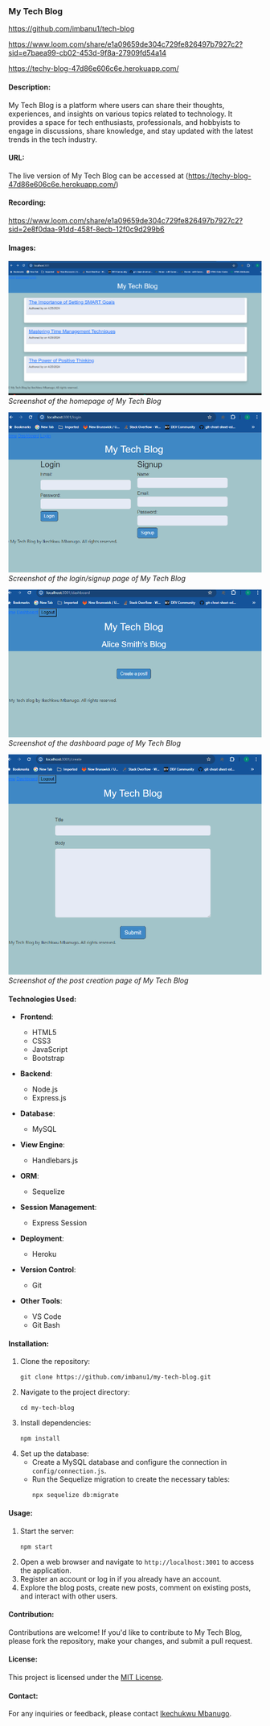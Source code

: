 
### My Tech Blog
https://github.com/imbanu1/tech-blog

https://www.loom.com/share/e1a09659de304c729fe826497b7927c2?sid=e7baea99-cb02-453d-9f8a-27909fd54a14

https://techy-blog-47d86e606c6e.herokuapp.com/

#### Description:
My Tech Blog is a platform where users can share their thoughts, experiences, and insights on various topics related to technology. It provides a space for tech enthusiasts, professionals, and hobbyists to engage in discussions, share knowledge, and stay updated with the latest trends in the tech industry.

#### URL:
The live version of My Tech Blog can be accessed at (https://techy-blog-47d86e606c6e.herokuapp.com/)

#### Recording:
https://www.loom.com/share/e1a09659de304c729fe826497b7927c2?sid=2e8f0daa-91dd-458f-8ecb-12f0c9d299b6

#### Images:
![alt text](images/techblog1.png)
*Screenshot of the homepage of My Tech Blog*

![alt text](image.png)
*Screenshot of the login/signup page of My Tech Blog*

![alt text](image-1.png)
*Screenshot of the dashboard page of My Tech Blog*

![alt text](image-2.png)
*Screenshot of the post creation page of My Tech Blog*

#### Technologies Used:
- **Frontend**:
  - HTML5
  - CSS3
  - JavaScript
  - Bootstrap
  
- **Backend**:
  - Node.js
  - Express.js
  
- **Database**:
  - MySQL
  
- **View Engine**:
  - Handlebars.js
  
- **ORM**:
  - Sequelize
  
- **Session Management**:
  - Express Session
  
- **Deployment**:
  - Heroku
  
- **Version Control**:
  - Git
  
- **Other Tools**:
  - VS Code
  - Git Bash

#### Installation:
1. Clone the repository:
   ```
   git clone https://github.com/imbanu1/my-tech-blog.git
   ```
2. Navigate to the project directory:
   ```
   cd my-tech-blog
   ```
3. Install dependencies:
   ```
   npm install
   ```
4. Set up the database:
   - Create a MySQL database and configure the connection in `config/connection.js`.
   - Run the Sequelize migration to create the necessary tables:
     ```
     npx sequelize db:migrate
     ```

#### Usage:
1. Start the server:
   ```
   npm start
   ```
2. Open a web browser and navigate to `http://localhost:3001` to access the application.
3. Register an account or log in if you already have an account.
4. Explore the blog posts, create new posts, comment on existing posts, and interact with other users.

#### Contribution:
Contributions are welcome! If you'd like to contribute to My Tech Blog, please fork the repository, make your changes, and submit a pull request.

#### License:
This project is licensed under the [MIT License](LICENSE).

#### Contact:
For any inquiries or feedback, please contact [Ikechukwu Mbanugo](mailto:imbanu1@gmail.com).
